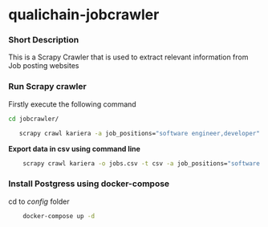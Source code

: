 # qualichain-jobcrawler

### Short Description 

This is a Scrapy Crawler that is used to extract relevant information from Job posting websites

### Run Scrapy crawler

Firstly execute the following command

```bash
cd jobcrawler/
```

```bash
   scrapy crawl kariera -a job_positions="software engineer,developer"
```

**Export data in csv using command line**

```bash
    scrapy crawl kariera -o jobs.csv -t csv -a job_positions="software engineer,developer" 
```

### Install Postgress using docker-compose

cd to *config* folder

```bash
    docker-compose up -d
```